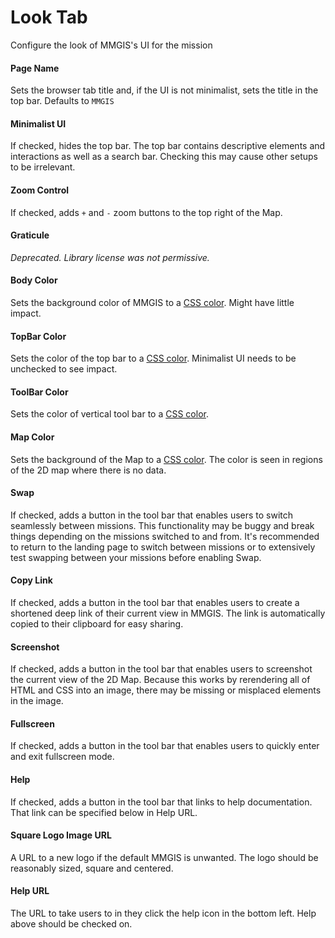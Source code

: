 # Look Tab

Configure the look of MMGIS's UI for the mission

#### Page Name

Sets the browser tab title and, if the UI is not minimalist, sets the title in the top bar. Defaults to `MMGIS`

#### Minimalist UI

If checked, hides the top bar. The top bar contains descriptive elements and interactions as well as a search bar. Checking this may cause other setups to be irrelevant.

#### Zoom Control

If checked, adds `+` and `-` zoom buttons to the top right of the Map.

#### Graticule

_Deprecated. Library license was not permissive._

#### Body Color

Sets the background color of MMGIS to a [CSS color](https://developer.mozilla.org/en-US/docs/Web/CSS/color_value). Might have little impact.

#### TopBar Color

Sets the color of the top bar to a [CSS color](https://developer.mozilla.org/en-US/docs/Web/CSS/color_value). Minimalist UI needs to be unchecked to see impact.

#### ToolBar Color

Sets the color of vertical tool bar to a [CSS color](https://developer.mozilla.org/en-US/docs/Web/CSS/color_value).

#### Map Color

Sets the background of the Map to a [CSS color](https://developer.mozilla.org/en-US/docs/Web/CSS/color_value). The color is seen in regions of the 2D map where there is no data.

#### Swap

If checked, adds a button in the tool bar that enables users to switch seamlessly between missions. This functionality may be buggy and break things depending on the missions switched to and from. It's recommended to return to the landing page to switch between missions or to extensively test swapping between your missions before enabling Swap.

#### Copy Link

If checked, adds a button in the tool bar that enables users to create a shortened deep link of their current view in MMGIS. The link is automatically copied to their clipboard for easy sharing.

#### Screenshot

If checked, adds a button in the tool bar that enables users to screenshot the current view of the 2D Map. Because this works by rerendering all of HTML and CSS into an image, there may be missing or misplaced elements in the image.

#### Fullscreen

If checked, adds a button in the tool bar that enables users to quickly enter and exit fullscreen mode.

#### Help

If checked, adds a button in the tool bar that links to help documentation. That link can be specified below in Help URL.

#### Square Logo Image URL

A URL to a new logo if the default MMGIS is unwanted. The logo should be reasonably sized, square and centered.

#### Help URL

The URL to take users to in they click the help icon in the bottom left. Help above should be checked on.
